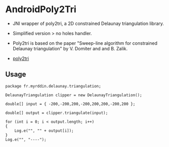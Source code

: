 # AndroidPoly2Tri

* JNI wrapper of poly2tri, a 2D constrained Delaunay triangulation library.
* Simplified version > no holes handler.
* Poly2tri is based on the paper "Sweep-line algorithm for constrained Delaunay triangulation" by V. Domiter and and B. Zalik.

* [poly2tri](http://code.google.com/p/poly2tri/)

## Usage

	package fr.myrddin.delaunay.triangulation;
	
	DelaunayTriangulation clipper = new DelaunayTriangulation();

	double[] input = { -200,-200,200,-200,200,200,-200,200 };

	double[] output = clipper.triangulate(input);

	for (int i = 0; i < output.length; i++)
	{
		Log.e("", "" + output[i]);
	}
	Log.e("", "----");